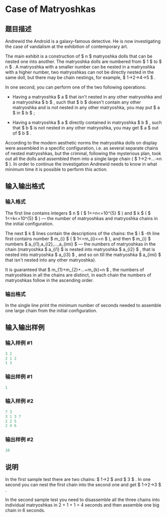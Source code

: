 # Case of Matryoshkas

## 题目描述

Andrewid the Android is a galaxy-famous detective. He is now investigating the case of vandalism at the exhibition of contemporary art.

The main exhibit is a construction of $ n $ matryoshka dolls that can be nested one into another. The matryoshka dolls are numbered from $ 1 $ to $ n $ . A matryoshka with a smaller number can be nested in a matryoshka with a higher number, two matryoshkas can not be directly nested in the same doll, but there may be chain nestings, for example, $ 1→2→4→5 $ .

In one second, you can perform one of the two following operations:

- Having a matryoshka $ a $ that isn't nested in any other matryoshka and a matryoshka $ b $ , such that $ b $ doesn't contain any other matryoshka and is not nested in any other matryoshka, you may put $ a $ in $ b $ ;

- Having a matryoshka $ a $ directly contained in matryoshka $ b $ , such that $ b $ is not nested in any other matryoshka, you may get $ a $ out of $ b $ .

According to the modern aesthetic norms the matryoshka dolls on display were assembled in a specific configuration, i.e. as several separate chains of nested matryoshkas, but the criminal, following the mysterious plan, took out all the dolls and assembled them into a single large chain ( $ 1→2→...→n $ ). In order to continue the investigation Andrewid needs to know in what minimum time it is possible to perform this action.

## 输入输出格式

### 输入格式

The first line contains integers $ n $ ( $ 1<=n<=10^{5} $ ) and $ k $ ( $ 1<=k<=10^{5} $ ) — the number of matryoshkas and matryoshka chains in the initial configuration.

The next $ k $ lines contain the descriptions of the chains: the $ i $ -th line first contains number $ m_{i} $ ( $ 1<=m_{i}<=n $ ), and then $ m_{i} $ numbers $ a_{i1},a_{i2},...,a_{imi} $ — the numbers of matryoshkas in the chain (matryoshka $ a_{i1} $ is nested into matryoshka $ a_{i2} $ , that is nested into matryoshka $ a_{i3} $ , and so on till the matryoshka $ a_{imi} $ that isn't nested into any other matryoshka).

It is guaranteed that $ m_{1}+m_{2}+...+m_{k}=n $ , the numbers of matryoshkas in all the chains are distinct, in each chain the numbers of matryoshkas follow in the ascending order.

### 输出格式

In the single line print the minimum number of seconds needed to assemble one large chain from the initial configuration.

## 输入输出样例

### 输入样例 #1

```cpp
3 2
2 1 2
1 3

```
### 输出样例 #1

```cpp
1

```
### 输入样例 #2

```cpp
7 3
3 1 3 7
2 2 5
2 4 6

```
### 输出样例 #2

```cpp
10

```
## 说明

In the first sample test there are two chains: $ 1→2 $ and $ 3 $ . In one second you can nest the first chain into the second one and get $ 1→2→3 $ .

In the second sample test you need to disassemble all the three chains into individual matryoshkas in 2 + 1 + 1 = 4 seconds and then assemble one big chain in 6 seconds.

